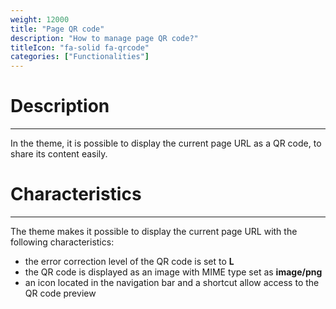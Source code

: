 ```yaml
---
weight: 12000
title: "Page QR code"
description: "How to manage page QR code?"
titleIcon: "fa-solid fa-qrcode"
categories: ["Functionalities"]
---
```


# Description
---

In the theme, it is possible to display the current page URL as a QR code, to share its content easily.

# Characteristics
---

The theme makes it possible to display the current page URL with the following characteristics:
* the error correction level of the QR code is set to **L**
* the QR code is displayed as an image with MIME type set as **image/png**
* an icon located in the navigation bar and a shortcut allow access to the QR code preview
